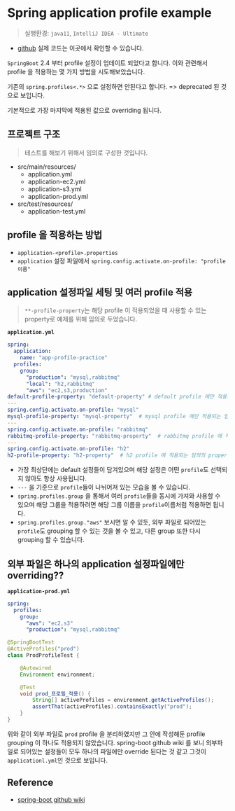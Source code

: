 # Spring application profile example

> 실행환경: `java11`, `IntelliJ IDEA - Ultimate`

- [github]() 실제 코드는 이곳에서 확인할 수 있습니다.

`SpringBoot` 2.4 부터 profile 설정이 업데이트 되었다고 합니다. 
이와 관련해서 profile 을 적용하는 몇 가지 방법을 시도해보았습니다.

기존의 `spring.profiles<.*>` 으로 설정하면 안된다고 합니다. => deprecated 된 것으로 보입니다.

기본적으로 가장 마지막에 적용된 값으로 overriding 됩니다.

## 프로젝트 구조

> 테스트를 해보기 위해서 임의로 구성한 것입니다.

- src/main/resources/
  - application.yml
  - application-ec2.yml
  - application-s3.yml
  - application-prod.yml
- src/test/resources/
  - application-test.yml

## profile 을 적용하는 방법

- `application-<profile>.properties`
- `application` 설정 파일에서 `spring.config.activate.on-profile: "profile이름"` 

## application 설정파일 세팅 및 여러 profile 적용

> `**-profile-property`는 해당 profile 이 적용되었을 때 사용할 수 있는 property로 예제를 위해 임의로 두었습니다. 

**`application.yml`**

```yaml
spring:
  application:
    name: "app-profile-practice"
  profiles:
    group:
      "production": "mysql,rabbitmq"
      "local": "h2,rabbitmq"
      "aws": "ec2,s3,production"
default-profile-property: "default-property" # default profile 에만 적용되는 임의의 property
---
spring.config.activate.on-profile: "mysql"
mysql-profile-property: "mysql-property"  # mysql profile 에만 적용되는 임의의 property
---
spring.config.activate.on-profile: "rabbitmq"
rabbitmq-profile-property: "rabbitmq-property"  # rabbitmq profile 에 적용되는 임의의 property
---
spring.config.activate.on-profile: "h2"
h2-profile-property: "h2-property"  # h2 profile 에 적용되는 임의의 property
```

- 가장 최상단에는 default 설정들이 담겨있으며 해당 설정은 어떤 `profile`도 선택되지 않아도 항상 사용됩니다.
- `---` 을 기준으로 `profile`들이 나뉘어져 있는 모습을 볼 수 있습니다.
- `spring.profiles.group` 을 통해서 여러 `profile`들을 동시에 가져와 사용할 수 있으며 해당 그룹을 적용하려면 해당 그룹 이름을 `profile`이름처럼 적용하면 됩니다.
- `spring.profiles.group."aws"` 보시면 알 수 있듯, 외부 파일로 되어있는 `profile`도 grouping 할 수 있는 것을 볼 수 있고, 다른 group 또한 다시 grouping 할 수 있습니다.

## 외부 파일은 하나의 application 설정파일에만 overriding??

**`application-prod.yml`**

```yaml
spring:
  profiles:
    group:
      "aws": "ec2,s3"
      "production": "mysql,rabbitmq"
```

```java
@SpringBootTest
@ActiveProfiles("prod")
class ProdProfileTest {

    @Autowired
    Environment environment;

    @Test
    void prod_프로필_적용() {
        String[] activeProfiles = environment.getActiveProfiles();
        assertThat(activeProfiles).containsExactly("prod");
    }
}
```

위와 같이 외부 파일로 `prod` profile 을 분리하였지만 그 안에 작성해둔 profile grouping 이 하나도 적용되지 않았습니다.
spring-boot github wiki 를 보니 외부파일로 되어있는 설정들이 모두 하나의 파일에만 override 된다는 것 같고 그것이 `applicationl.yml`인 것으로 보입니다.

## Reference

- [spring-boot github wiki](https://github.com/spring-projects/spring-boot/wiki/Spring-Boot-Config-Data-Migration-Guide#profile-groups)